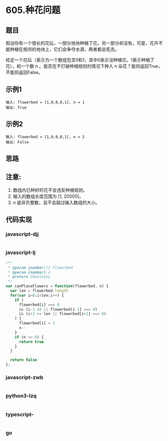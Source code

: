 # 605.种花问题

## 题目
假设你有一个很长的花坛，一部分地块种植了花，另一部分却没有。可是，花卉不能种植在相邻的地块上，它们会争夺水源，两者都会死去。

给定一个花坛（表示为一个数组包含0和1，其中0表示没种植花，1表示种植了花），和一个数 n 。能否在不打破种植规则的情况下种入 n 朵花？能则返回True，不能则返回False。

## 示例1
```
输入: flowerbed = [1,0,0,0,1], n = 1
输出: True
```

## 示例2
```
输入: flowerbed = [1,0,0,0,1], n = 2
输出: False
```

## 思路

## 注意:
1. 数组内已种好的花不会违反种植规则。
2. 输入的数组长度范围为 [1, 20000]。
3. n 是非负整数，且不会超过输入数组的大小。

## 代码实现

### javascript-djj
```javascript

```

### javascript-lj
```javascript
/**
 * @param {number[]} flowerbed
 * @param {number} n
 * @return {boolean}
 */
var canPlaceFlowers = function(flowerbed, n) {
  var len = flowerbed.length
  for(var i=0;i<len;i++) {
    if (
      flowerbed[i] === 0
      && (i-1 <0 || flowerbed[i-1] === 0)
      && (i+1 >= len || flowerbed[i+1] === 0)
    ) {
      flowerbed[i] = 1
      n--
    }
    if (n <= 0) {
      return true
    }
  }

  return false
};
```

### javascript-zwb
```javascript

```

### python3-lzq
```python

```


### typescript-
```typescript

```
### go
```go

```